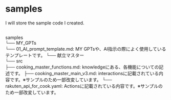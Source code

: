 # samples
I will store the sample code I created.

##
samples\
    └── MY_GPTs\
        └── 01_AI_prompt_template.md: MY GPTsや、AI指示の際によく使用しているテンプレートです。
        └── 献立マスター\
            └── src\
                ├── cooking_master_functions.md: knowledgeにある、各機能についての記述です。
                ├── cooking_master_main_v3.md: interactionsに記載されている内容です。※サンプルのため一部改変しています。
                └── rakuten_api_for_cook.yaml: Actionsに記載されている内容です。※サンプルのため一部改変しています。